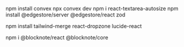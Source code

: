 npm install convex 
npx convex dev 
npm i react-textarea-autosize
npm install @edgestore/server @edgestore/react zod

npm install tailwind-merge react-dropzone lucide-react

 npm i @blocknote/react @blocknote/core